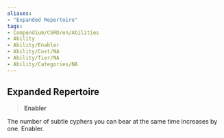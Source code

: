 ```yaml
---
aliases:
- "Expanded Repertoire"
tags:
- Compendium/CSRD/en/Abilities
- Ability
- Ability/Enabler
- Ability/Cost/NA
- Ability/Tier/NA
- Ability/Categories/NA
---
```


  
## Expanded Repertoire  
>**Enabler**
  
The number of subtle cyphers you can bear at the same time increases by one. Enabler.
